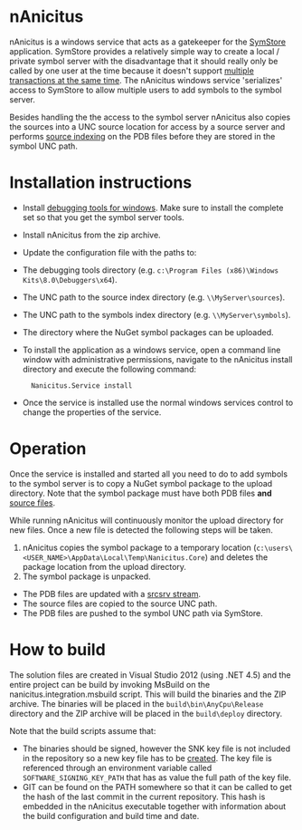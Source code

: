# nAnicitus

nAnicitus is a windows service that acts as a gatekeeper for the [SymStore](http://msdn.microsoft.com/en-us/library/windows/hardware/ff558848(v=vs.85).aspx) application. SymStore provides a relatively simple way to create a local / private symbol server with the disadvantage that it should really only be called by one user at the time because it doesn't support [multiple transactions at the same time](http://msdn.microsoft.com/en-us/library/windows/hardware/ff558851(v=vs.85).aspx). The nAnicitus windows service 'serializes' access to SymStore to allow multiple users to add symbols to the symbol server.

Besides handling the the access to the symbol server nAnicitus also copies the sources into a UNC source location for access by a source server and performs [source indexing](http://msdn.microsoft.com/en-us/library/windows/hardware/ff556898(v=vs.85).aspx) on the PDB files before they are stored in the symbol UNC path.


# Installation instructions
* Install [debugging tools for windows](http://msdn.microsoft.com/en-us/library/windows/hardware/gg463009.aspx). Make sure to install the complete set so that you get the symbol server tools.
* Install nAnicitus from the zip archive.
* Update the configuration file with the paths to:
 * The debugging tools directory (e.g. `c:\Program Files (x86)\Windows Kits\8.0\Debuggers\x64`).
 * The UNC path to the source index directory (e.g. `\\MyServer\sources`).
 * The UNC path to the symbols index directory (e.g. `\\MyServer\symbols`).
 * The directory where the NuGet symbol packages can be uploaded.
* To install the application as a windows service, open a command line window with administrative permissions, navigate to the nAnicitus install directory and execute the following command:

        Nanicitus.Service install

* Once the service is installed use the normal windows services control to change the properties of the service.


# Operation
Once the service is installed and started all you need to do to add symbols to the symbol server is to copy a NuGet symbol package to the upload directory. Note that the symbol package must have both PDB files __and__ [source files](http://docs.nuget.org/docs/creating-packages/creating-and-publishing-a-symbol-package).

While running nAnicitus will continuously monitor the upload directory for new files. Once a new file is detected the following steps will be taken.

1. nAnicitus copies the symbol package to a temporary location (`c:\users\<USER_NAME>\AppData\Local\Temp\Nanicitus.Core`) and deletes the package location from the upload directory.
2. The symbol package is unpacked.
* The PDB files are updated with a [srcsrv stream](http://msdn.microsoft.com/en-us/library/windows/hardware/ff552219(v=vs.85).aspx).
* The source files are copied to the source UNC path.
* The PDB files are pushed to the symbol UNC path via SymStore.


# How to build
The solution files are created in Visual Studio 2012 (using .NET 4.5) and the entire project can be build by invoking MsBuild on the nanicitus.integration.msbuild script. This will build the binaries and the ZIP archive. The binaries will be placed in the `build\bin\AnyCpu\Release` directory and the ZIP archive will be placed in the `build\deploy` directory.

Note that the build scripts assume that:

* The binaries should be signed, however the SNK key file is not included in the repository so a new key file has to be [created](http://msdn.microsoft.com/en-us/library/6f05ezxy(v=vs.110).aspx). The key file is referenced through an environment variable called `SOFTWARE_SIGNING_KEY_PATH` that has as value the full path of the key file. 
* GIT can be found on the PATH somewhere so that it can be called to get the hash of the last commit in the current repository. This hash is embedded in the nAnicitus executable together with information about the build configuration and build time and date.